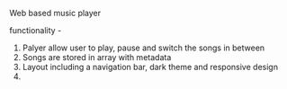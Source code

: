 Web based music player

functionality - 
1. Palyer allow user to play, pause and switch the songs in between
2. Songs are stored in array with metadata
3. Layout including a navigation bar, dark theme and responsive design
4. 
